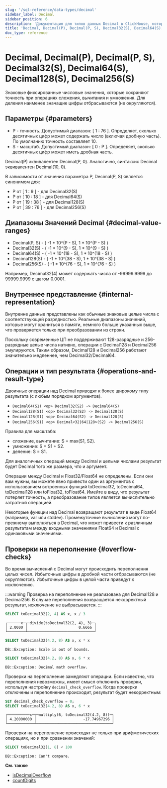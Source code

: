 ```yaml
---
slug: '/sql-reference/data-types/decimal'
sidebar_label: Decimal
sidebar_position: 6
description: 'Документация для типов данных Decimal в ClickHouse, которые представляют'
title: 'Decimal, Decimal(P), Decimal(P, S), Decimal32(S), Decimal64(S), Decimal128(S),'
doc_type: reference
---
```

# Decimal, Decimal(P), Decimal(P, S), Decimal32(S), Decimal64(S), Decimal128(S), Decimal256(S)

Знаковые фиксированные числовые значения, которые сохраняют точность при операциях сложения, вычитания и умножения. Для деления наименее значащие цифры отбрасываются (не округляются).

## Параметры {#parameters}

- P - точность. Допустимый диапазон: \[ 1 : 76 \]. Определяет, сколько десятичных цифр может содержать число (включая дробную часть). По умолчанию точность составляет 10.
- S - масштаб. Допустимый диапазон: \[ 0 : P \]. Определяет, сколько десятичных цифр может иметь дробная часть.

Decimal(P) эквивалентен Decimal(P, 0). Аналогично, синтаксис Decimal эквивалентен Decimal(10, 0).

В зависимости от значения параметра P, Decimal(P, S) является синонимом для:
- P от \[ 1 : 9 \] - для Decimal32(S)
- P от \[ 10 : 18 \] - для Decimal64(S)
- P от \[ 19 : 38 \] - для Decimal128(S)
- P от \[ 39 : 76 \] - для Decimal256(S)

## Диапазоны Значений Decimal {#decimal-value-ranges}

- Decimal(P, S) - ( -1 \* 10^(P - S), 1 \* 10^(P - S) )
- Decimal32(S) - ( -1 \* 10^(9 - S), 1 \* 10^(9 - S) )
- Decimal64(S) - ( -1 \* 10^(18 - S), 1 \* 10^(18 - S) )
- Decimal128(S) - ( -1 \* 10^(38 - S), 1 \* 10^(38 - S) )
- Decimal256(S) - ( -1 \* 10^(76 - S), 1 \* 10^(76 - S) )

Например, Decimal32(4) может содержать числа от -99999.9999 до 99999.9999 с шагом 0.0001.

## Внутреннее представление {#internal-representation}

Внутренне данные представлены как обычные знаковые целые числа с соответствующей разрядностью. Реальные диапазоны значений, которые могут храниться в памяти, немного больше указанных выше, что проверяется только при преобразовании из строки.

Поскольку современные ЦП не поддерживают 128-разрядные и 256-разрядные целые числа нативно, операции с Decimal128 и Decimal256 эмулируются. Таким образом, Decimal128 и Decimal256 работают значительно медленнее, чем Decimal32/Decimal64.

## Операции и тип результата {#operations-and-result-type}

Двоичные операции над Decimal приводят к более широкому типу результата (с любым порядком аргументов).

- `Decimal64(S1) <op> Decimal32(S2) -> Decimal64(S)`
- `Decimal128(S1) <op> Decimal32(S2) -> Decimal128(S)`
- `Decimal128(S1) <op> Decimal64(S2) -> Decimal128(S)`
- `Decimal256(S1) <op> Decimal<32|64|128>(S2) -> Decimal256(S)`

Правила для масштаба:

- сложение, вычитание: S = max(S1, S2).
- умножение: S = S1 + S2.
- деление: S = S1.

Для аналогичных операций между Decimal и целыми числами результат будет Decimal того же размера, что и аргумент.

Операции между Decimal и Float32/Float64 не определены. Если они вам нужны, вы можете явно привести один из аргументов с использованием встроенных функций toDecimal32, toDecimal64, toDecimal128 или toFloat32, toFloat64. Имейте в виду, что результат потеряет точность, а преобразование типов является вычислительно затратной операцией.

Некоторые функции над Decimal возвращают результат в виде Float64 (например, var или stddev). Промежуточные вычисления могут по-прежнему выполняться в Decimal, что может привести к различным результатам между входными значениями Float64 и Decimal с одинаковыми значениями.

## Проверки на переполнение {#overflow-checks}

Во время вычислений с Decimal могут происходить переполнения целых чисел. Избыточные цифры в дробной части отбрасываются (не округляются). Избыточные цифры в целой части приведут к исключению.

:::warning
Проверка на переполнение не реализована для Decimal128 и Decimal256. В случае переполнения возвращается некорректный результат, исключение не выбрасывается.
:::

```sql
SELECT toDecimal32(2, 4) AS x, x / 3
```

```text
┌──────x─┬─divide(toDecimal32(2, 4), 3)─┐
│ 2.0000 │                       0.6666 │
└────────┴──────────────────────────────┘
```

```sql
SELECT toDecimal32(4.2, 8) AS x, x * x
```

```text
DB::Exception: Scale is out of bounds.
```

```sql
SELECT toDecimal32(4.2, 8) AS x, 6 * x
```

```text
DB::Exception: Decimal math overflow.
```

Проверки на переполнение замедляют операции. Если известно, что переполнения невозможны, имеет смысл отключить проверки, используя настройку `decimal_check_overflow`. Когда проверки отключены и переполнение происходит, результат будет некорректным:

```sql
SET decimal_check_overflow = 0;
SELECT toDecimal32(4.2, 8) AS x, 6 * x
```

```text
┌──────────x─┬─multiply(6, toDecimal32(4.2, 8))─┐
│ 4.20000000 │                     -17.74967296 │
└────────────┴──────────────────────────────────┘
```

Проверки на переполнение происходят не только при арифметических операциях, но и при сравнении значений:

```sql
SELECT toDecimal32(1, 8) < 100
```

```text
DB::Exception: Can't compare.
```

**См. также**
- [isDecimalOverflow](/sql-reference/functions/other-functions#isdecimaloverflow)
- [countDigits](/sql-reference/functions/other-functions#countdigits)